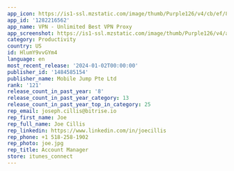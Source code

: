 ```yaml
---
app_icon: https://is1-ssl.mzstatic.com/image/thumb/Purple126/v4/cb/ef/8c/cbef8ce7-c9a2-0103-6015-ee0a05958e1b/AppIcon-0-0-1x_U007epad-0-0-sRGB-85-220.jpeg/1024x1024bb.png
app_id: '1282216562'
app_name: VPN - Unlimited Best VPN Proxy
app_screenshot: https://is1-ssl.mzstatic.com/image/thumb/Purple126/v4/a4/05/4b/a4054b2c-3723-fca4-a35b-970db0db7fe0/a9f544df-c6b7-4c0f-8ec8-8c6e66addbd2_1.jpg/1242x2688bb.png
category: Productivity
country: US
id: HlumY9vvGYm4
language: en
most_recent_release: '2024-01-02T00:00:00'
publisher_id: '1484585154'
publisher_name: Mobile Jump Pte Ltd
rank: '121'
release_count_in_past_year: '8'
release_count_in_past_year_category: 13
release_count_in_past_year_top_in_category: 25
rep_email: joseph.cillis@bitrise.io
rep_first_name: Joe
rep_full_name: Joe Cillis
rep_linkedin: https://www.linkedin.com/in/joecillis
rep_phone: +1 518-258-1902
rep_photo: joe.jpg
rep_title: Account Manager
store: itunes_connect
---
```

